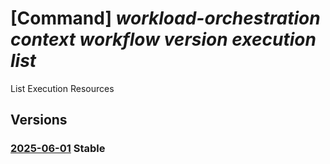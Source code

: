 # [Command] _workload-orchestration context workflow version execution list_

List Execution Resources

## Versions

### [2025-06-01](/Resources/mgmt-plane/L3N1YnNjcmlwdGlvbnMve30vcmVzb3VyY2Vncm91cHMve30vcHJvdmlkZXJzL21pY3Jvc29mdC5lZGdlL2NvbnRleHRzL3t9L3dvcmtmbG93cy97fS92ZXJzaW9ucy97fS9leGVjdXRpb25z/2025-06-01.xml) **Stable**

<!-- mgmt-plane /subscriptions/{}/resourcegroups/{}/providers/microsoft.edge/contexts/{}/workflows/{}/versions/{}/executions 2025-06-01 -->
